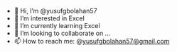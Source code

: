 - 👋 Hi, I’m @yusufgbolahan57
- 👀 I’m interested in Excel
- 🌱 I’m currently learning Excel
- 💞️ I’m looking to collaborate on ...
- 📫 How to reach me: @yusufgbolahan57@gmail.com

<!---
yusufgbolahan57/yusufgbolahan57 is a ✨ special ✨ repository because its `README.md` (this file) appears on your GitHub profile.
You can click the Preview link to take a look at your changes.
--->
